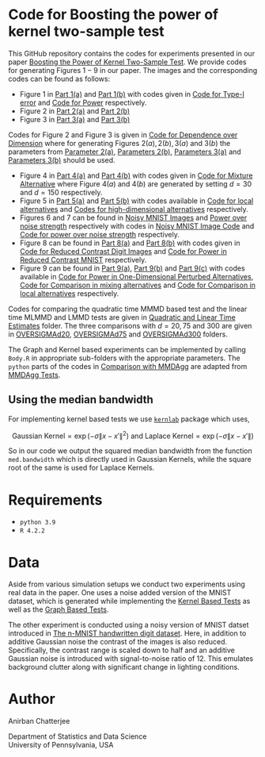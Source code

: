 # Code for Boosting the power of kernel two-sample test

This GitHub repository contains the codes for experiments presented in our paper [Boosting the Power of Kernel Two-Sample Test](https://arxiv.org/abs/2302.10687). We provide codes for generating Figures $1-9$ in our paper. The images and the corresponding codes can be found as follows:

* Figure $1$ in [Part 1(a)](https://github.com/anirbanc96/MMMD-boost-kernel-two-sample/blob/main/Over%20sample%20size%20-%20dim2/TYPE-I%20ERROR/Results/GaussianScaleTypeISampleSize.pdf) and [Part 1(b)](https://github.com/anirbanc96/MMMD-boost-kernel-two-sample/blob/main/Over%20sample%20size%20-%20dim2/POWER/Results/GaussianScalePowerSampleSize.pdf) with codes given in [Code for Type-I error](https://github.com/anirbanc96/MMMD-boost-kernel-two-sample/tree/main/Over%20sample%20size%20-%20dim2/TYPE-I%20ERROR/Code) and [Code for Power](https://github.com/anirbanc96/MMMD-boost-kernel-two-sample/tree/main/Over%20sample%20size%20-%20dim2/POWER/Code) respectively.
* Figure $2$ in [Part 2(a)](https://github.com/anirbanc96/MMMD-boost-kernel-two-sample/blob/main/Power%20over%20Dimensions/Results/LocationScaleNormal/LocationScaleNormal.pdf) and [Part 2(b)](https://github.com/anirbanc96/MMMD-boost-kernel-two-sample/blob/main/Power%20over%20Dimensions/Results/Scalet10/Scalet10.pdf)
* Figure $3$ in [Part 3(a)](https://github.com/anirbanc96/MMMD-boost-kernel-two-sample/blob/main/Power%20over%20Dimensions/Results/ScaleNormalt10/ScaleNormalt10.pdf) and [Part 3(b)](https://github.com/anirbanc96/MMMD-boost-kernel-two-sample/blob/main/Power%20over%20Dimensions/Results/LaplaceNormal/LaplaceNormal.pdf)

Codes for Figure $2$ and Figure $3$ is given in [Code for Dependence over Dimension](https://github.com/anirbanc96/MMMD-boost-kernel-two-sample/tree/main/Power%20over%20Dimensions/Code) where for generating Figures $2(a), 2(b), 3(a)$ and $3(b)$ the parameters from [Parameter 2(a)](https://github.com/anirbanc96/MMMD-boost-kernel-two-sample/blob/main/Power%20over%20Dimensions/Results/LocationScaleNormal/SimDetails.txt), [Parameters 2(b)](https://github.com/anirbanc96/MMMD-boost-kernel-two-sample/blob/main/Power%20over%20Dimensions/Results/Scalet10/SimDetails.txt), [Parameters 3(a)](https://github.com/anirbanc96/MMMD-boost-kernel-two-sample/blob/main/Power%20over%20Dimensions/Results/ScaleNormalt10/SimDetails.txt) and [Parameters 3(b)](https://github.com/anirbanc96/MMMD-boost-kernel-two-sample/blob/main/Power%20over%20Dimensions/Results/LaplaceNormal/SimDetails.txt) should be used.

* Figure $4$ in [Part 4(a)](https://github.com/anirbanc96/MMMD-boost-kernel-two-sample/blob/main/Mixture%20Alternatives/d%20%3D%2030/ScaleNormaltMixing30.pdf) and [Part 4(b)](https://github.com/anirbanc96/MMMD-boost-kernel-two-sample/blob/main/Mixture%20Alternatives/d%20%3D%20150/ScaleNormaltMixing150.pdf) with codes given in [Code for Mixture Alternative](https://github.com/anirbanc96/MMMD-boost-kernel-two-sample/tree/main/Mixture%20Alternatives/Code) where Figure $4(a)$ and $4(b)$ are generated by setting $d=30$ and $d=150$ respectively.
* Figure $5$ in [Part 5(a)](https://github.com/anirbanc96/MMMD-boost-kernel-two-sample/blob/main/Local%20Alternatives/Results/ScaleLocalNormal.pdf) and [Part 5(b)](https://github.com/anirbanc96/MMMD-boost-kernel-two-sample/blob/main/High%20Dimensional%20Alternatives/Results/ScaleNormalDimension.pdf) with codes available in [Code for local alternatives](https://github.com/anirbanc96/MMMD-boost-kernel-two-sample/tree/main/Local%20Alternatives/Code) and [Codes for high-dimensional alternatives](https://github.com/anirbanc96/MMMD-boost-kernel-two-sample/tree/main/High%20Dimensional%20Alternatives/Code) respectively.
* Figures $6$ and $7$ can be found in [Noisy MNIST Images](https://github.com/anirbanc96/MMMD-boost-kernel-two-sample/tree/main/MNIST-Additive%20Noise/Results/ErrorAdded%20Images) and [Power over noise strength](https://github.com/anirbanc96/MMMD-boost-kernel-two-sample/blob/main/MNIST-Additive%20Noise/Results/MNISTNormalData.pdf) respectively with codes in [Noisy MNIST Image Code](https://github.com/anirbanc96/MMMD-boost-kernel-two-sample/blob/main/MNIST-Additive%20Noise/Code/SetImage.R) and [Code for power over noise strength](https://github.com/anirbanc96/MMMD-boost-kernel-two-sample/tree/main/MNIST-Additive%20Noise/Code) respectively.
* Figure $8$ can be found in [Part 8(a)](https://github.com/anirbanc96/MMMD-boost-kernel-two-sample/tree/main/MNIST-Reduced%20Contrast%20and%20AWGN/Results/Set%20Digit%20Images) and [Part 8(b)](https://github.com/anirbanc96/MMMD-boost-kernel-two-sample/blob/main/MNIST-Reduced%20Contrast%20and%20AWGN/Results/MNISTContrastData.pdf) with codes given in [Code for Reduced Contrast Digit Images](https://github.com/anirbanc96/MMMD-boost-kernel-two-sample/blob/main/MNIST-Reduced%20Contrast%20and%20AWGN/Code/MNISTSetImages.R) and [Code for Power in Reduced Contrast MNIST](https://github.com/anirbanc96/MMMD-boost-kernel-two-sample/tree/main/MNIST-Reduced%20Contrast%20and%20AWGN/Code) respectively.
* Figure $9$ can be found in [Part 9(a)](https://github.com/anirbanc96/MMMD-boost-kernel-two-sample/blob/main/MMDAggComparison/one-dim%20perturbed%20uniform/Results/MMDAggCompareDim1.pdf), [Part 9(b)](https://github.com/anirbanc96/MMMD-boost-kernel-two-sample/blob/main/MMDAggComparison/mixing%20probability/ScaleNormaltMixing30.pdf) and [Part 9(c)](https://github.com/anirbanc96/MMMD-boost-kernel-two-sample/blob/main/MMDAggComparison/localpower/NormalLocalPower.pdf) with codes available in [Code for Power in One-Dimensional Perturbed Alternatives](https://github.com/anirbanc96/MMMD-boost-kernel-two-sample/tree/main/MMDAggComparison/one-dim%20perturbed%20uniform), [Code for Comparison in mixing alternatives](https://github.com/anirbanc96/MMMD-boost-kernel-two-sample/blob/main/MMDAggComparison/mixing%20probability/Body.R) and [Code for Comparison in local alternatives](https://github.com/anirbanc96/MMMD-boost-kernel-two-sample/blob/main/MMDAggComparison/localpower/Body.R) respectively.

Codes for comparing the quadratic time MMMD based test and the linear time MLMMD and LMMD tests are given in [Quadratic and Linear Time Estimates](https://github.com/anirbanc96/MMMD-boost-kernel-two-sample/tree/main/Quadratic%20and%20Linear%20Time%20Estimates) folder. The three comparisons with $d = 20, 75$ and $300$ are given in [OVERSIGMAd20](https://github.com/anirbanc96/MMMD-boost-kernel-two-sample/tree/main/Quadratic%20and%20Linear%20Time%20Estimates/OVERSIGMAd20), [OVERSIGMAd75](https://github.com/anirbanc96/MMMD-boost-kernel-two-sample/tree/main/Quadratic%20and%20Linear%20Time%20Estimates/OVERSIGMAd20) and [OVERSIGMAd300](https://github.com/anirbanc96/MMMD-boost-kernel-two-sample/tree/main/Quadratic%20and%20Linear%20Time%20Estimates/OVERSIGMAd20) folders.

The Graph and Kernel based experiments can be implemented by calling `Body.R` in appropriate sub-folders with the appropriate parameters. The `python` parts of the codes in [Comparison with MMDAgg](https://github.com/anirbanc96/MMMD-boost-kernel-two-sample/tree/main/MMDAggComparison) are adapted from [MMDAgg Tests](https://github.com/antoninschrab/mmdagg-paper).

## Using the median bandwidth
For implementing kernel based tests we use [`kernlab`](https://rdrr.io/cran/kernlab/) package which uses,

$$
\text{Gaussian Kernel} = \exp\left(-\sigma\|x-x'\|^2\right)\text{ and }\text{Laplace Kernel} = \exp\left(-\sigma\|x-x'\|\right)
$$

So in our code we output the squared median bandwidth from the function `med.bandwidth` which is directly used in Gaussian Kernels, while the square root of the same is used for Laplace Kernels.

# Requirements
* `python 3.9`
* `R 4.2.2`

# Data
Aside from various simulation setups we conduct two experiments using real data in the paper. One uses a noise added version of the MNIST dataset, which is generated while implementing the [Kernel Based Tests](https://github.com/anirbanc96/MMMD-boost-kernel-two-sample/tree/main/MNIST-Additive%20Noise/Code/Kernel%20Based%20Tests) as well as the [Graph Based Tests](https://github.com/anirbanc96/MMMD-boost-kernel-two-sample/tree/main/MNIST-Additive%20Noise/Code/Graph%20Based%20Tests).

The other experiment is conducted using a noisy version of MNIST datset introduced in [The n-MNIST handwritten digit dataset](https://csc.lsu.edu/~saikat/n-mnist/). Here, in addition to additive Gaussian noise the contrast of the images is also reduced. Specifically, the contrast range is scaled down to half and an additive Gaussian noise is introduced
with signal-to-noise ratio of 12. This emulates background clutter along with significant change in lighting conditions.
# Author

Anirban Chatterjee

Department of Statistics and Data Science\
University of Pennsylvania, USA

